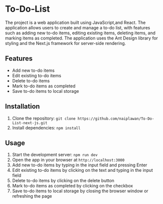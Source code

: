 
# To-Do-List
The project is a web application built using JavaScript,and React. The application allows users to create and manage a to-do list, with features such as adding new to-do items, editing existing items, deleting items, and marking items as completed. The application uses the Ant Design library for styling and the Next.js framework for server-side rendering.

## Features

-   Add new to-do items
-   Edit existing to-do items
-   Delete to-do items
-   Mark to-do items as completed
-   Save to-do items to local storage

## Installation

1.  Clone the repository:  `git clone https://github.com/naiplawan/To-Do-List-next-js.git`
2.  Install dependencies:  `npm install`

## Usage

1.  Start the development server:  `npm run dev`
2.  Open the app in your browser at  `http://localhost:3000`
3.  Add new to-do items by typing in the input field and pressing Enter
4.  Edit existing to-do items by clicking on the text and typing in the input field
5.  Delete to-do items by clicking on the delete button
6.  Mark to-do items as completed by clicking on the checkbox
7.  Save to-do items to local storage by closing the browser window or refreshing the page
